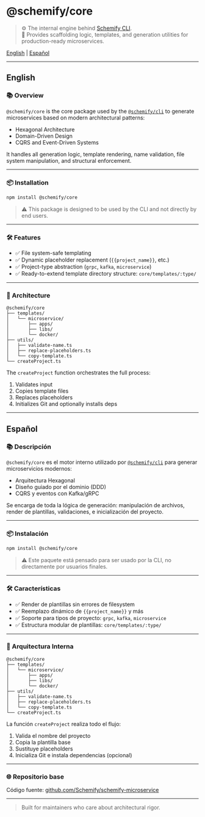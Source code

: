 # @schemify/core

> ⚙️ The internal engine behind [Schemify CLI](https://www.npmjs.com/package/@schemify/cli).  
> 🧱 Provides scaffolding logic, templates, and generation utilities for production-ready microservices.

[English](#english) | [Español](#español)

---

## English

### 📚 Overview

`@schemify/core` is the core package used by the [`@schemify/cli`](https://www.npmjs.com/package/@schemify/cli) to generate microservices based on modern architectural patterns:

- Hexagonal Architecture
- Domain-Driven Design
- CQRS and Event-Driven Systems

It handles all generation logic, template rendering, name validation, file system manipulation, and structural enforcement.

---

### 📦 Installation

```bash
npm install @schemify/core
````

> ⚠️ This package is designed to be used by the CLI and not directly by end users.

---

### 🛠️ Features

* ✅ File system-safe templating
* ✅ Dynamic placeholder replacement (`{{project_name}}`, etc.)
* ✅ Project-type abstraction (`grpc`, `kafka`, `microservice`)
* ✅ Ready-to-extend template directory structure:
  `core/templates/:type/`

---

### 🧱 Architecture

```
@schemify/core
├── templates/
│   └── microservice/
│       ├── apps/
│       ├── libs/
│       └── docker/
├── utils/
│   ├── validate-name.ts
│   ├── replace-placeholders.ts
│   └── copy-template.ts
└── createProject.ts
```

The `createProject` function orchestrates the full process:

1. Validates input
2. Copies template files
3. Replaces placeholders
4. Initializes Git and optionally installs deps

---

## Español

### 📚 Descripción

`@schemify/core` es el motor interno utilizado por [`@schemify/cli`](https://www.npmjs.com/package/@schemify/cli) para generar microservicios modernos:

* Arquitectura Hexagonal
* Diseño guiado por el dominio (DDD)
* CQRS y eventos con Kafka/gRPC

Se encarga de toda la lógica de generación: manipulación de archivos, render de plantillas, validaciones, e inicialización del proyecto.

---

### 📦 Instalación

```bash
npm install @schemify/core
```

> ⚠️ Este paquete está pensado para ser usado por la CLI, no directamente por usuarios finales.

---

### 🛠️ Características

* ✅ Render de plantillas sin errores de filesystem
* ✅ Reemplazo dinámico de `{{project_name}}` y más
* ✅ Soporte para tipos de proyecto: `grpc`, `kafka`, `microservice`
* ✅ Estructura modular de plantillas:
  `core/templates/:type/`

---

### 🧱 Arquitectura Interna

```
@schemify/core
├── templates/
│   └── microservice/
│       ├── apps/
│       ├── libs/
│       └── docker/
├── utils/
│   ├── validate-name.ts
│   ├── replace-placeholders.ts
│   └── copy-template.ts
└── createProject.ts
```

La función `createProject` realiza todo el flujo:

1. Valida el nombre del proyecto
2. Copia la plantilla base
3. Sustituye placeholders
4. Inicializa Git e instala dependencias (opcional)

---

### 🌐 Repositorio base

Código fuente: [github.com/Schemify/schemify-microservice](https://github.com/Schemify/schemify-microservice)

---

> Built for maintainers who care about architectural rigor.
